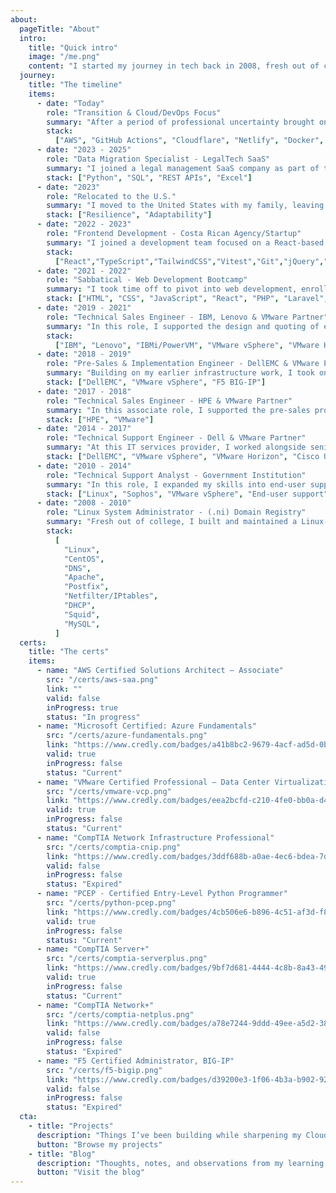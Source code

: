 ```yaml
---
about:
  pageTitle: "About"
  intro:
    title: "Quick intro"
    image: "/me.png"
    content: "I started my journey in tech back in 2008, fresh out of college, configuring Linux servers at the domain registry of my country (.ni). It was hands-on, challenging, and laid the foundation for a diverse career spanning a range of technical roles — from systems administration to enterprise virtualization, technical sales, frontend development, and data migrations.\nOver the years I've worn many hats. I’ve worked with technologies like Netfilter/IPTables, Apache, Postfix, VMware, DellEMC, Cisco UCS, F5 Big-IP, React, Tailwind, Python, and more. My hands-on experience includes building infrastructure from scratch, designing, deploying, and supporting virtualization solutions, and creating responsive web apps. After relocating to the US, I began working on data migrations for customers adopting a legal SaaS platform, streamlining their onboarding by leveraging Python scripting, SQL, and API integrations.\nMy goal now? To fully transition into Cloud and DevOps engineering — bringing together years of infrastructure experience, programming knowledge, a drive for continuous learning, and a mindset for automation and scalability."
  journey:
    title: "The timeline"
    items:
      - date: "Today"
        role: "Transition & Cloud/DevOps Focus"
        summary: "After a period of professional uncertainty brought on by circumstances beyond my control, I’ve focused on upskilling and preparing for the next stage of my career. I've been working toward the AWS Solutions Architect Associate certification while reinforcing my knowledge of Git, cloud architecture, and DevOps practices. This time has helped me refocus my long-term goals — aiming to grow into a Cloud or DevOps engineering role where I can bring together my experience in infrastructure, programming, and problem-solving."
        stack:
          ["AWS", "GitHub Actions", "Cloudflare", "Netlify", "Docker", "Python"]
      - date: "2023 - 2025"
        role: "Data Migration Specialist - LegalTech SaaS"
        summary: "I joined a legal management SaaS company as part of the migrations team, helping law firms transition their data from legacy systems into our platform. My role involved engaging with clients to understand their data sources, then transforming their data — whether from Excel, SQL backups, or other formats — into our platform's import templates. I used tools like Excel, SQL, and Python (often assisted by generative AI) to clean, parse, and reshape data for import. I also monitored import jobs, resolved issues, and occasionally used the API to make post-migration updates with custom scripts. Throughout the process, I kept close communication with clients over email and follow-up calls, often stepping in to answer product-related questions when needed."
        stack: ["Python", "SQL", "REST APIs", "Excel"]
      - date: "2023"
        role: "Relocated to the U.S."
        summary: "I moved to the United States with my family, leaving behind an increasingly unstable social and political environment in our home country. Starting over in a new country brought personal and professional challenges — but also opened the door to new opportunities and growth in tech."
        stack: ["Resilience", "Adaptability"]
      - date: "2022 - 2023"
        role: "Frontend Development - Costa Rican Agency/Startup"
        summary: "I joined a development team focused on a React-based SaaS app, contributing new features, UI fixes, and enhancements using React, Redux, Tailwind, and Vitest. I became comfortable working independently — translating Figma designs into pixel-perfect, responsive interfaces — while also supporting my fellow junior developers through pair programming and technical guidance. We used Git for version control and Azure DevOps for ticket tracking and daily standups. I also ramped up quickly on jQuery and SCSS for a separate project, delivering results under a tight timeline. This role helped solidify my frontend fundamentals and my ability to thrive in a fast-paced, collaborative environment."
        stack:
          ["React","TypeScript","TailwindCSS","Vitest","Git","jQuery","Sass",]
      - date: "2021 - 2022"
        role: "Sabbatical - Web Development Bootcamp"
        summary: "I took time off to pivot into web development, enrolling in a full-time bootcamp where I learned HTML, CSS, JavaScript, React, Vue, PHP, Laravel, and MySQL. Through hands-on projects, I built everything from responsive layouts based on Figma designs to dynamic content sites powered by public APIs. I also developed foundational fullstack apps — including a to-do list and a real-time chat app — using React on the frontend and Laravel on the backend. This experience marked a key shift from infrastructure to software development and laid the groundwork for my next chapter in tech."
        stack: ["HTML", "CSS", "JavaScript", "React", "PHP", "Laravel", MySQL]
      - date: "2019 - 2021"
        role: "Technical Sales Engineer - IBM, Lenovo & VMware Partner"
        summary: "In this role, I supported the design and quoting of enterprise solutions built on Lenovo servers, IBM servers and IBM i (AS/400) systems, often collaborating with international teams to tailor configurations for client needs. I also managed VMware licensing for new bids and renewal cycles, acting as the technical point of contact for the sales team. Over two years, I developed a deeper understanding of legacy enterprise systems and licensing workflows, while refining my ability to deliver solutions across distributed teams and platforms."
        stack:
          ["IBM", "Lenovo", "IBMi/PowerVM", "VMware vSphere", "VMware Horizon"]
      - date: "2018 - 2019"
        role: "Pre-Sales & Implementation Engineer - DellEMC & VMware Partner"
        summary: "Building on my earlier infrastructure work, I took on a hybrid role handling both solution design and implementation for DellEMC servers, storage, and VMware environments. I delivered a full-stack virtualization deployment, including DellEMC rack servers, network switches, and centralized SAN storage — from scoping to final delivery. During this time, I earned my second VMware VCP certification (Data Center Virtualization) and became an F5 Certified Administrator while assisting with the setup of Big-IP load balancers. This role sharpened my ability to own projects end-to-end, blending client-facing pre-sales with hands-on engineering."
        stack: ["DellEMC", "VMware vSphere", "F5 BIG-IP"]
      - date: "2017 - 2018"
        role: "Technical Sales Engineer - HPE & VMware Partner"
        summary: "In this associate role, I supported the pre-sales process for HPE servers, storage, and VMware solutions. I worked closely with clients to understand their technical needs, translated them into tailored hardware and licensing proposals, and used HPE’s configurator to design solutions. I also served as the point of contact with HPE and VMware for quoting and licensing. While the company was navigating a challenging period, the role helped me build a strong foundation in solution scoping and technical sales processes."
        stack: ["HPE", "VMware"]
      - date: "2014 - 2017"
        role: "Technical Support Engineer - Dell & VMware Partner"
        summary: "At this IT services provider, I worked alongside senior engineers to deploy Dell servers, storage, backup, and VMware-based virtualization solutions — both in data center and desktop environments. I contributed to POCs for desktop virtualization and Dell backup software, configured Layer 2 Dell switches, and supported full-stack implementations. During this time, I earned certifications in Server+, Network+, VMware Desktop Virtualization, and later became a Cisco UCS Support Specialist as the company expanded into UCS-based data center offerings. I also stepped into pre-sales tasks — configuring hardware on Dell’s quoting platform, supporting technical validations for tenders, and assisting with solution scoping."
        stack: ["DellEMC", "VMware vSphere", "VMware Horizon", "Cisco UCS"]
      - date: "2010 - 2014"
        role: "Technical Support Analyst - Government Institution"
        summary: "In this role, I expanded my skills into end-user support and enterprise infrastructure. I provided hardware and software support for PCs, mobile devices, and small switches, handled user provisioning via Active Directory, and prepped new machines from the ground up. On the infrastructure side, I helped manage a Red Hat-based email server and its Sophos security appliance, and supported the transition from bare metal to a VMware vSphere environment — gaining hands-on experience with virtualization and centralized infrastructure management."
        stack: ["Linux", "Sophos", "VMware vSphere", "End-user support"]
      - date: "2008 - 2010"
        role: "Linux System Administrator - (.ni) Domain Registry"
        summary: "Fresh out of college, I built and maintained a Linux-based hosting infrastructure for the official .ni domain registry. I built a small-scale server farm supporting ~100 websites for local organizations, configuring services like DNS, Apache, Postfix (IMAP), and MySQL powered Joomla sites. I managed edge network access using Netfilter/IPTables for NAT and maintained internal networking via DHCP and Squid. This hands-on role laid the groundwork for my career, giving me early exposure to production systems and end-to-end infrastructure deployment."
        stack:
          [
            "Linux",
            "CentOS",
            "DNS",
            "Apache",
            "Postfix",
            "Netfilter/IPtables",
            "DHCP",
            "Squid",
            "MySQL",
          ]
  certs:
    title: "The certs"
    items:
      - name: "AWS Certified Solutions Architect – Associate"
        src: "/certs/aws-saa.png"
        link: ""
        valid: false
        inProgress: true
        status: "In progress"
      - name: "Microsoft Certified: Azure Fundamentals"
        src: "/certs/azure-fundamentals.png"
        link: "https://www.credly.com/badges/a41b8bc2-9679-4acf-ad5d-0ba231b56041/public_url"
        valid: true
        inProgress: false
        status: "Current"
      - name: "VMware Certified Professional – Data Center Virtualization"
        src: "/certs/vmware-vcp.png"
        link: "https://www.credly.com/badges/eea2bcfd-c210-4fe0-bb0a-d42c6d3856c7/public_url"
        valid: true
        inProgress: false
        status: "Current"
      - name: "CompTIA Network Infrastructure Professional"
        src: "/certs/comptia-cnip.png"
        link: "https://www.credly.com/badges/3ddf688b-a0ae-4ec6-bdea-7db65172fdc0/public_url"
        valid: false
        inProgress: false
        status: "Expired"
      - name: "PCEP - Certified Entry-Level Python Programmer"
        src: "/certs/python-pcep.png"
        link: "https://www.credly.com/badges/4cb506e6-b896-4c51-af3d-f8cd9349e001/public_url"
        valid: true
        inProgress: false
        status: "Current"
      - name: "CompTIA Server+"
        src: "/certs/comptia-serverplus.png"
        link: "https://www.credly.com/badges/9bf7d681-4444-4c8b-8a43-49d3b6b5d781/public_url"
        valid: true
        inProgress: false
        status: "Current"
      - name: "CompTIA Network+"
        src: "/certs/comptia-netplus.png"
        link: "https://www.credly.com/badges/a78e7244-9ddd-49ee-a5d2-38cb0e695723/public_url"
        valid: false
        inProgress: false
        status: "Expired"
      - name: "F5 Certified Administrator, BIG-IP"
        src: "/certs/f5-bigip.png"
        link: "https://www.credly.com/badges/d39200e3-1f06-4b3a-b902-92a40a74e727/public_url"
        valid: false
        inProgress: false
        status: "Expired"
  cta:
    - title: "Projects"
      description: "Things I’ve been building while sharpening my Cloud and DevOps skills — small tools, experiments, and scripts that help me automate, learn, or solve something practical."
      button: "Browse my projects"
    - title: "Blog"
      description: "Thoughts, notes, and observations from my learning journey — mostly around AWS, Terraform, scripting, and how I’m bridging infrastructure and code."
      button: "Visit the blog"
---
```

